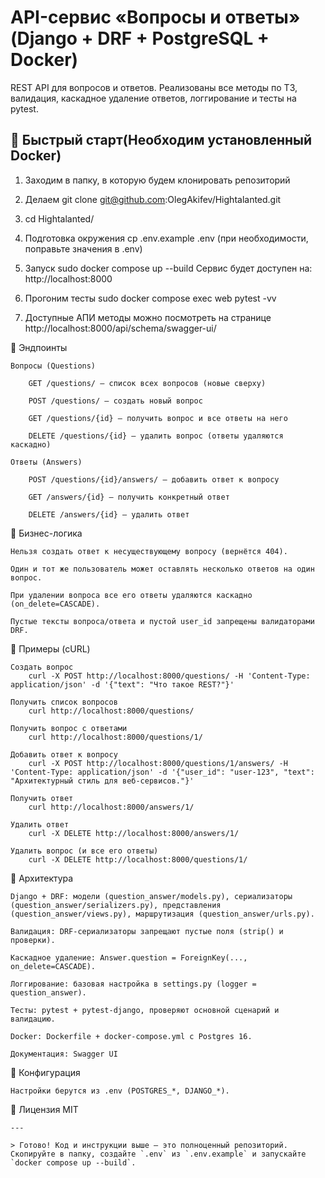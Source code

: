 # API-сервис «Вопросы и ответы» (Django + DRF + PostgreSQL + Docker)


REST API для вопросов и ответов. Реализованы все методы по ТЗ, валидация, каскадное удаление ответов, логгирование и тесты на pytest.


## 🚀 Быстрый старт(Необходим установленный Docker)

1) Заходим в папку, в которую будем клонировать репозиторий
2) Делаем git clone git@github.com:OlegAkifev/Hightalanted.git
3) cd Hightalanted/
4) Подготовка окружения
    cp .env.example .env (при необходимости, поправьте значения в .env)
5) Запуск
    sudo docker compose up --build
    Сервис будет доступен на: http://localhost:8000
6) Прогоним тесты
    sudo docker compose exec web pytest -vv

7) Доступные АПИ методы можно посмотреть на странице 
    http://localhost:8000/api/schema/swagger-ui/

🔌 Эндпоинты

    Вопросы (Questions)

        GET /questions/ — список всех вопросов (новые сверху)

        POST /questions/ — создать новый вопрос

        GET /questions/{id} — получить вопрос и все ответы на него

        DELETE /questions/{id} — удалить вопрос (ответы удаляются каскадно)

    Ответы (Answers)

        POST /questions/{id}/answers/ — добавить ответ к вопросу

        GET /answers/{id} — получить конкретный ответ

        DELETE /answers/{id} — удалить ответ


🧠 Бизнес-логика

    Нельзя создать ответ к несуществующему вопросу (вернётся 404).

    Один и тот же пользователь может оставлять несколько ответов на один вопрос.

    При удалении вопроса все его ответы удаляются каскадно (on_delete=CASCADE).

    Пустые тексты вопроса/ответа и пустой user_id запрещены валидаторами DRF.

🧪 Примеры (cURL)

    Создать вопрос
        curl -X POST http://localhost:8000/questions/ -H 'Content-Type: application/json' -d '{"text": "Что такое REST?"}'

    Получить список вопросов
        curl http://localhost:8000/questions/
    
    Получить вопрос с ответами
        curl http://localhost:8000/questions/1/
    
    Добавить ответ к вопросу
        curl -X POST http://localhost:8000/questions/1/answers/ -H 'Content-Type: application/json' -d '{"user_id": "user-123", "text": "Архитектурный стиль для веб-сервисов."}'
    
    Получить ответ
        curl http://localhost:8000/answers/1/

    Удалить ответ
        curl -X DELETE http://localhost:8000/answers/1/

    Удалить вопрос (и все его ответы)
        curl -X DELETE http://localhost:8000/questions/1/


🧱 Архитектура

    Django + DRF: модели (question_answer/models.py), сериализаторы (question_answer/serializers.py), представления (question_answer/views.py), маршрутизация (question_answer/urls.py).

    Валидация: DRF-сериализаторы запрещают пустые поля (strip() и проверки).

    Каскадное удаление: Answer.question = ForeignKey(..., on_delete=CASCADE).

    Логгирование: базовая настройка в settings.py (logger = question_answer).

    Тесты: pytest + pytest-django, проверяют основной сценарий и валидацию.

    Docker: Dockerfile + docker-compose.yml с Postgres 16.

    Документация: Swagger UI 

🔧 Конфигурация

    Настройки берутся из .env (POSTGRES_*, DJANGO_*).

📜 Лицензия MIT

    ---

    > Готово! Код и инструкции выше — это полноценный репозиторий. Скопируйте в папку, создайте `.env` из `.env.example` и запускайте `docker compose up --build`.
